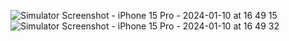 ![Simulator Screenshot - iPhone 15 Pro - 2024-01-10 at 16 49 15](https://github.com/pallaviligade/ListSampleApp/assets/14108357/ae683598-7ad7-4cdd-b947-5a49b8d3747f)      ![Simulator Screenshot - iPhone 15 Pro - 2024-01-10 at 16 49 32](https://github.com/pallaviligade/ListSampleApp/assets/14108357/8435fd01-f112-41be-888b-c234deafa9a2)

